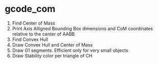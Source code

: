 # gcode_com

1. Find Center of Mass
2. Print Axis Alligned Bounding Box dimensions and CoM coordinates relative to the center of AABB
3. Find Convex Hull
4. Draw Convex Hull and Center of Mass
5. Draw G1 segments. Efficient only for very small objects
6. Draw Stability color per triangle of CH